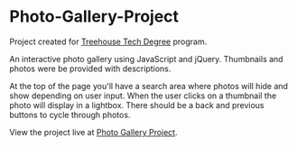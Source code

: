 # Photo-Gallery-Project

Project created for <a href="www.teamtreehouse.com">Treehouse Tech Degree</a> program. 

An interactive photo gallery using JavaScript and jQuery. Thumbnails and photos were be provided with descriptions.

At the top of the page you'll have a search area where photos will hide and show depending on user input. When the user clicks on a thumbnail the photo will display in a lightbox. There should be a back and previous buttons to cycle through photos.

View the project live at <a href="http://kristengillette.github.io/Photo-Gallery-Project/">Photo Gallery Project</a>.
